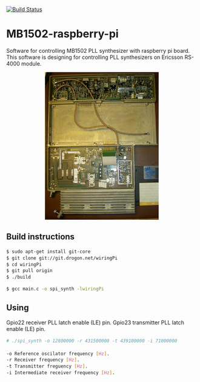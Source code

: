 [![Build Status](https://travis-ci.org/hristoandreev/MB1502-raspberry-pi.svg?branch=master)](https://travis-ci.org/hristoandreev/MB1502-raspberry-pi)

# MB1502-raspberry-pi
Software for controlling MB1502 PLL synthesizer with raspberry pi board. This software is designing for controlling PLL synthesizers on Ericsson RS-4000 module.
<p align="center">
  <img src="https://github.com/hristoandreev/MB1502-raspberry-pi/blob/master/pictures/RS-4000.jpg" alt="Ericsson RS-4000"/>
</p>

Build instructions
------------------
```bash
$ sudo apt-get install git-core
$ git clone git://git.drogon.net/wiringPi
$ cd wiringPi
$ git pull origin
$ ./build
```
```bash
$ gcc main.c -o spi_synth -lwiringPi
```
Using
------------------
Gpio22 receiver PLL latch enable (LE) pin.
Gpio23 transmitter PLL latch enable (LE) pin.
```bash
# ./spi_synth -o 12800000 -r 431500000 -t 439100000 -i 71000000

-o Reference oscilator frequency [Hz].
-r Receiver frequency [Hz].
-t Transmitter freguency [Hz].
-i Intermediate receiver frequency [Hz].
```
